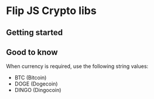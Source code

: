 # Flip JS Crypto libs


## Getting started


## Good to know

When currency is required, use the following string values:

* BTC (Bitcoin)
* DOGE (Dogecoin)
* DINGO (Dingocoin)
